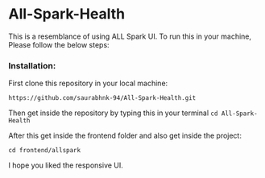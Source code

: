 # All-Spark-Health

This is a resemblance of using ALL Spark UI. To run this in your machine, Please follow the below steps:

### Installation:
First clone this repository in your local machine:
```
https://github.com/saurabhnk-94/All-Spark-Health.git
```
Then get inside the repository by typing this in your terminal
```cd All-Spark-Health```

After this get inside the frontend folder and also get inside the project:
```
cd frontend/allspark
```

I hope you liked the responsive UI.
